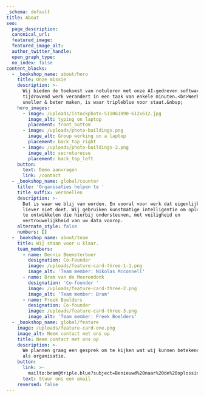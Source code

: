 ```yaml
---
_schema: default
title: About
seo:
  page_description:
  canonical_url:
  featured_image:
  featured_image_alt:
  author_twitter_handle:
  open_graph_type:
  no_index: false
content_blocks:
  - _bookshop_name: about/hero
    title: Onze missie
    description: >-
      Wij bieden de toekomst van notuleren met onze AI-gedreven software die
      tijdrovend werk verandert in een taak van enkele minuten.<br>Werk leuker,
      sneller & beter maken, is waar tripleblue voor staat.&nbsp;
    hero_images:
      - image: /uploads/istockphoto-511061090-612x612.jpg
        image_alt: typing on laptop
        placement: front_bottom
      - image: /uploads/photo-buildings.png
        image_alt: Group working on a laptop
        placement: back_top_right
      - image: /uploads/photo-buildings-2.png
        image_alt: secretaresse
        placement: back_top_left
    button:
      text: Demo aanvragen
      link: /contact
  - _bookshop_name: global/counter
    title: 'Organisaties helpen te '
    title_suffix: versnellen
    description: >-
      Dat is waar we blij van worden. En vooral voor werk dat eigenlijk iedereen
      liever niet doet. Wij gebruiken kunstmatige intelligentie om oplossingen
      te ontwikkelen die hierbij ondersteunen, met veiligheid en
      vertrouwelijkheid van uw data voorop.
    alternate_style: false
    numbers: []
  - _bookshop_name: about/team
    title: Wij staan voor u klaar.
    team_members:
      - name: Dennis Beemsterboer
        designation: Co-Founder
        image: /uploads/feature-card-three-1-1.png
        image_alt: 'Team member: Nikolas Mcconnell'
      - name: Bram van de Meerendonk
        designation: 'Co-founder '
        image: /uploads/feature-card-three-2.png
        image_alt: 'Team member: Bram'
      - name: Freek Boelders
        designation: Co-founder
        image: /uploads/feature-card-three-3.png
        image_alt: 'Team member: Freek Boelders'
  - _bookshop_name: global/feature
    image: /uploads/feature-card-one.png
    image_alt: Neem contact met ons op
    title: Neem contact met ons op
    description: >-
      We plannen graag een gesprek om te kijken wat wij kunnen betekenen voor uw
      als organisatie.
    button:
      link: >-
        mailto:bram@triple.blue?subject=Benieuwd%20naar%20de%20oplossingen%20van%20tripleblue
      text: Stuur ons een email
    reversed: false
---
```

